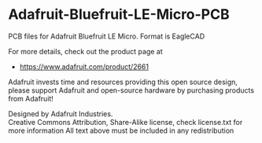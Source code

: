 # Adafruit-Bluefruit-LE-Micro-PCB
PCB files for Adafruit Bluefruit LE Micro. Format is EagleCAD

For more details, check out the product page at

  * https://www.adafruit.com/product/2661

Adafruit invests time and resources providing this open source design, 
please support Adafruit and open-source hardware by purchasing 
products from Adafruit!

Designed by Adafruit Industries.  
Creative Commons Attribution, Share-Alike license, check license.txt for more information
All text above must be included in any redistribution